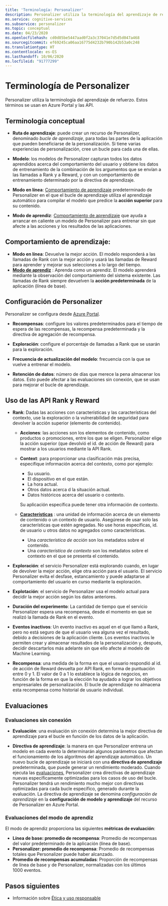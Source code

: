```yaml
---
title: 'Terminología: Personalizer'
description: Personalizer utiliza la terminología del aprendizaje de refuerzo. Estos términos se usan en Azure Portal y las API.
ms.service: cognitive-services
ms.subservice: personalizer
ms.topic: conceptual
ms.date: 04/23/2020
ms.openlocfilehash: cd0d85be5447aad0f2a3c37041e7d5d5d047a468
ms.sourcegitcommit: ef69245ca06aa16775d4232b790b142b53a0c248
ms.translationtype: HT
ms.contentlocale: es-ES
ms.lasthandoff: 10/06/2020
ms.locfileid: "91777299"
---
```

# <a name="personalizer-terminology"></a>Terminología de Personalizer

Personalizer utiliza la terminología del aprendizaje de refuerzo. Estos términos se usan en Azure Portal y las API.

## <a name="conceptual-terminology"></a>Terminología conceptual

* **Ruta de aprendizaje**: puede crear un recurso de Personalizer, denominado _bucle de aprendizaje_, para todas las partes de la aplicación que pueden beneficiarse de la personalización. Si tiene varias experiencias de personalización, cree un bucle para cada una de ellas.

* **Modelo**: los modelos de Personalizer capturan todos los datos aprendidos acerca del comportamiento del usuario y obtiene los datos de entrenamiento de la combinación de los argumentos que se envían a las llamadas a Rank y a Reward, y con un comportamiento de entrenamiento determinado por la directiva de aprendizaje.

* **Modo en línea**: [Comportamiento de aprendizaje](#learning-behavior) predeterminado de Personalizer en el que el bucle de aprendizaje utiliza el aprendizaje automático para compilar el modelo que predice la **acción superior** para su contenido.

* **Modo de aprendiz**: [Comportamiento de aprendizaje](#learning-behavior) que ayuda a arrancar en caliente un modelo de Personalizer para entrenar sin que afecte a las acciones y los resultados de las aplicaciones.

## <a name="learning-behavior"></a>Comportamiento de aprendizaje:

* **Modo en línea**: Devuelve la mejor acción. El modelo responderá a las llamadas de Rank con la mejor acción y usará las llamadas de Reward para aprender y mejorar sus selecciones a lo largo del tiempo.
* **[Modo de aprendiz](concept-apprentice-mode.md)** : Aprenda como un aprendiz. El modelo aprenderá mediante la observación del comportamiento del sistema existente. Las llamadas de Rank siempre devuelven la **acción predeterminada** de la aplicación (línea de base).

## <a name="personalizer-configuration"></a>Configuración de Personalizer

Personalizer se configura desde [Azure Portal](https://portal.azure.com).

* **Recompensas**: configure los valores predeterminados para el tiempo de espera de las recompensas, la recompensa predeterminada y la directiva de agregación de recompensa.

* **Exploración**: configure el porcentaje de llamadas a Rank que se usarán para la exploración.

* **Frecuencia de actualización del modelo**: frecuencia con la que se vuelve a entrenar el modelo.

* **Retención de datos**: número de días que merece la pena almacenar los datos. Esto puede afectar a las evaluaciones sin conexión, que se usan para mejorar el bucle de aprendizaje.

## <a name="use-rank-and-reward-apis"></a>Uso de las API Rank y Reward

* **Rank**: Dadas las acciones con características y las características del contexto, use la exploración o la vulnerabilidad de seguridad para devolver la acción superior (elemento de contenido).

    * **Acciones**: las acciones son los elementos de contenido, como productos o promociones, entre los que se eligen. Personalizer elige la acción superior (que devolvió el id. de acción de Reward) para mostrar a los usuarios mediante la API Rank.

    * **Context**: para proporcionar una clasificación más precisa, especifique información acerca del contexto, como por ejemplo:
        * Su usuario.
        * El dispositivo en el que están.
        * La hora actual.
        * Otros datos acerca d la situación actual.
        * Datos históricos acerca del usuario o contexto.

        Su aplicación específica puede tener otra información de contexto.

    * **[Características](concepts-features.md)** : una unidad de información acerca de un elemento de contenido o un contexto de usuario. Asegúrese de usar solo las características que estén agregadas. No use horas específicas, id. de usuario u otros datos no agregados como características.

        * Una _característica de acción_ son los metadatos sobre el contenido.
        * Una _característica de contexto_ son los metadatos sobre el contexto en el que se presenta el contenido.

* **Exploración**: el servicio Personalizer está explorando cuando, en lugar de devolver la mejor acción, elige otra acción para el usuario. El servicio Personalizer evita el desfase, estancamiento y puede adaptarse al comportamiento del usuario en curso mediante la exploración.

* **Explotación**: el servicio de Personalizer usa el modelo actual para decidir la mejor acción según los datos anteriores.

* **Duración del experimento**: La cantidad de tiempo que el servicio Personalizer espera una recompensa, desde el momento en que se realizó la llamada de Rank en el evento.

* **Eventos inactivos**: Un evento inactivo es aquel en el que llamó a Rank, pero no está seguro de que el usuario vea alguna vez el resultado, debido a decisiones de la aplicación cliente. Los eventos inactivos le permiten crear y almacenar resultados de la personalización y, después, decidir descartarlos más adelante sin que ello afecte al modelo de Machine Learning.


* **Recompensa**: una medida de la forma en que el usuario respondió al id. de acción de Reward devuelta por API Rank, en forma de puntuación entre 0 y 1. El valor de 0 a 1 lo establece la lógica de negocios, en función de la forma en que la elección ha ayudado a lograr los objetivos empresariales de personalización. El bucle de aprendizaje no almacena esta recompensa como historial de usuario individual.

## <a name="evaluations"></a>Evaluaciones

### <a name="offline-evaluations"></a>Evaluaciones sin conexión

* **Evaluación**: una evaluación sin conexión determina la mejor directiva de aprendizaje para el bucle en función de los datos de la aplicación.

* **Directiva de aprendizaje**: la manera en que Personalizer entrena un modelo en cada evento la determinarán algunos parámetros que afectan el funcionamiento de los algoritmos del aprendizaje automático. Un nuevo bucle de aprendizaje se iniciará con una **directiva de aprendizaje** predeterminada, que puede generar un rendimiento moderado. Cuando ejecuta las [evaluaciones](concepts-offline-evaluation.md), Personalizer crea directivas de aprendizaje nuevas específicamente optimizadas para los casos de uso del bucle. Personalizer tendrá un rendimiento mucho mejor con directivas optimizadas para cada bucle específico, generado durante la evaluación. La directiva de aprendizaje se denomina _configuración de aprendizaje_ en la **configuración de modelo y aprendizaje** del recurso de Personalizer en Azure Portal.

### <a name="apprentice-mode-evaluations"></a>Evaluaciones del modo de aprendiz

El modo de aprendiz proporciona las siguientes **métricas de evaluación**:
* **Línea de base: promedio de recompensa**:  Promedio de recompensas del valor predeterminado de la aplicación (línea de base).
* **Personalizer: promedio de recompensa**: Promedio de recompensas totales que Personalizer puede haber alcanzado.
* **Promedio de recompensas acumuladas**: Proporción de recompensas de línea de base y de Personalizer, normalizadas con los últimos 1000 eventos.

## <a name="next-steps"></a>Pasos siguientes

* Información sobre [Ética y uso responsable](ethics-responsible-use.md)